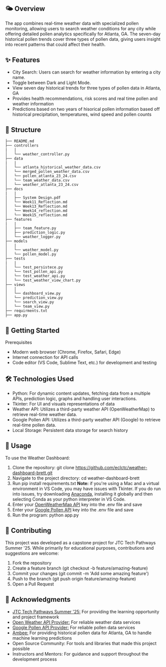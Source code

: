 ## 🌤️ Overview
The app combines real-time weather data with specialized pollen monitoring, allowing users to search weather conditions for any city while offering detailed pollen analytics specifically for Atlanta, GA. The seven-day historical pollen trends cover three types of pollen data, giving users insight into recent patterns that could affect their health.

## ✨ Features
- City Search: Users can search for weather information by entering a city name.
- Toggle between Dark and Light Mode.
- View seven day historical trends for three types of pollen data in Atlanta, GA
- Provides health recommendations, risk scores and real time pollen and weather information
- Predictions based on two years of hisorical pollen information based off historical precipitation, temperatures, wind speed and pollen counts

## 🏢 Structure
```
├── README.md
├── controllers
|   | 
│   └── weather_controller.py
├── data
|   | 
│   └── atlanta_historical_weather_data.csv
│   └── merged_pollen_weather_data.csv
│   └── pollen_atlanta_23_24.csv
│   └── team_weather_data.csv
│   └── weather_atlanta_23_24.csv
├── docs
|   |
│   ├── System Design.pdf
│   └── Week11_Reflection.md
│   └── Week13_Reflection.md
│   └── Week14_reflection.md
│   └── Week15_reflection.md
├── features
|   | 
│   ├── team_feature.py
│   ├── prediction_logic.py
│   └── weather_logger.py
├── models
│   |
│   └── weather_model.py
│   └── pollen_model.py
├── tests
|   |
│   └── test_persistece.py
│   └── test_pollen_api.py
│   └── test_weather_api.py
│   └── test_weather_view_chart.py
├── views
│   │ 
│   └── dashboard_view.py
│   └── prediction_view.py
│   └── search_view.py
│   └── team_view.py
├── requirments.txt
├── app.py

```

## 🚀 Getting Started
Prerequisites
- Modern web browser (Chrome, Firefox, Safari, Edge)
- Internet connection for API calls
- Code editor (VS Code, Sublime Text, etc.) for development and testing

## 🛠️ Technologies Used
- Python: For dynamic content updates, fetching data from a multiple APIs, prediction logic, graphs and handling user interactions.
- Tkinter: For UI and visuals representations of data
- Weather API: Utilizes a third-party weather API (OpenWeatherMap) to retrieve real-time weather data.
- Google Pollen API: Utilizes a third-party weather API (Google) to retrieve real-time pollen data.
- Local Storage: Persistent data storage for search history

## 🎯 Usage
To use the Weather Dashboard:
1. Clone the repository:
    git clone https://github.com/eclctc/weather-dashboard-brett.git
2. Navigate to the project directory:
    cd weather-dashboard-brett
3. Run pip install requirements.txt **Note:** if you're using a Mac and a virtual environment in VS Code, you may have issues with Tkinter. If you do run into issues, try downloading [Anaconda](https://www.anaconda.com/download), installing it globally and then selecting Conda as your python interpreter in VS Code.
4. Enter your [OpenWeatherMap API](https://openweathermap.org/) key into the .env file and save
5. Enter your [Google Pollen API](https://developers.google.com/maps/documentation/pollen/overview) key into the .env file and save
6. Run the program:
    python app.py

## 🤝 Contributing
This project was developed as a capstone project for JTC Tech Pathways Summer '25. While primarily for educational purposes, contributions and suggestions are welcome:
1. Fork the repository
2. Create a feature branch (git checkout -b feature/amazing-feature)
3. Commit your changes (git commit -m 'Add some amazing feature')
4. Push to the branch (git push origin feature/amazing-feature)
5. Open a Pull Request

## 🙏 Acknowledgments
- [JTC Tech Pathways Summer '25:](https://centerforjustice.columbia.edu/justicethroughcode) For providing the learning opportunity and project framework
- [Open Weather API Provider:](https://openweathermap.org/) For reliable weather data services
- [Google Pollen API Provider:](https://developers.google.com/maps/documentation/pollen) For reliable pollen data services
- [Ambee:](https://www.getambee.com/) For providing historical pollen data for Atlanta, GA to handle machine learning predictions
- Open Source Community: For tools and libraries that made this project possible
- Instructors and Mentors: For guidance and support throughout the development process
